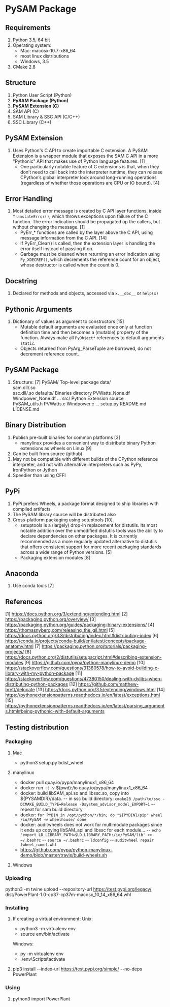 # PySAM Package

## Requirements
1. Python 3.5, 64 bit
2. Operating system:
	- Mac: macosx-10.7-x86_64
	- most linux distributions
	- Windows, 3.5
3. CMake 2.8


## Structure

1. Python User Script (Python)
2. __PySAM Package (Python)__
3. __PySAM Extension (C)__
4. SAM API (C)
5. SAM Library & SSC API (C/C++)
6. SSC Library (C++)


## PySAM Extension

1. Uses Python's C API to create importable C extension. A PySAM Extension is a wrapper module that exposes the SAM C API in a more "Pythonic" API that makes use of Python language features. [1]
	- One particularly notable feature of C extensions is that, when they don’t need to call back into the interpreter runtime, they can release CPython’s global interpreter lock around long-running operations (regardless of whether those operations are CPU or IO bound). [4]


## Error Handling

1. Most detailed error message is created by C API layer functions, inside `TranslateError()`, which throws exceptions upon failure of the C function. The error indication should be propagated up the callers, but without changing the message. [1]
	- PyErr_* functions are called by the layer above the C API, using message information from the C API. [14]
	- If PyErr_Clear() is called, then the extension layer is handling the error itself instead of passing it on.
	- Garbage must be cleaned when returning an error indication using `Py_XDECREF()`, which decrements the reference count for an object, whose destructor is called when the count is 0.


## Docstring
1. Declared for methods and objects, accessed via `x.__doc__` or `help(x)`


## Pythonic Arguments
1. Dictionary of values as argument to constructors [15]
	- Mutable default arguments are evaluated once only at function definition time and then becomes a (mutable) property of the function. Always make all `PyObject*` references to default arguments `static`.
	- Objects returned from PyArg_ParseTuple are borrowed, do not decrement reference count.


## PySAM Package

1. Structure: [7]
		PySAM/                          Top-level package
			data/						
				sam.dll/.so					
				ssc.dll/.so
				defaults/				Binaries directory
					PVWatts_None.df
					Windpower_None.df
					...
			src/                 		Python Extension source 	
				PySAM_utils.h
				PVWatts.c
				Windpower.c
				...
			setup.py
			README.md
			LICENSE.md



## Binary Distribution

1. Publish pre-built binaries for common platforms [3]
	- manylinux provides a convenient way to distribute binary Python extensions as wheels on Linux [9]
2. Can be built from source (github)
3. May not be compatible with different builds of the CPython reference interpreter, and not with alternative interpreters such as PyPy, IronPython or Jython 
4. Speedier than using CFFI


## PyPi
1. PyPi prefers Wheels, a package format designed to ship libraries with compiled artifacts
2. The PySAM library source will be distributed also
3. Cross-platform packaging using setuptools [10]
	- setuptools is a (largely) drop-in replacement for distutils. Its most notable addition over the unmodified distutils tools was the ability to declare dependencies on other packages. It is currently recommended as a more regularly updated alternative to distutils that offers consistent support for more recent packaging standards across a wide range of Python versions. [5]
	- Packaging extension modules [8]

## Anaconda
1. Use conda tools [7]

## References
[1] https://docs.python.org/3/extending/extending.html
[2] https://packaging.python.org/overview/
[3] https://packaging.python.org/guides/packaging-binary-extensions/
[4] https://thomasnyberg.com/releasing_the_gil.html
[5] https://docs.python.org/3.8/distributing/index.html#distributing-index
[6] https://conda.io/projects/conda-build/en/latest/concepts/package-anatomy.html
[7] https://packaging.python.org/tutorials/packaging-projects/
[8] https://docs.python.org/2/distutils/setupscript.html#describing-extension-modules
[9] https://github.com/pypa/python-manylinux-demo
[10] https://stackoverflow.com/questions/31380578/how-to-avoid-building-c-library-with-my-python-package
[11] https://stackoverflow.com/questions/47380150/dealing-with-dylibs-when-distributing-python-packages
[12] https://github.com/matthew-brett/delocate
[13] https://docs.python.org/3.5/extending/windows.html
[14] https://pythonextensionpatterns.readthedocs.io/en/latest/exceptions.html
[15] https://pythonextensionpatterns.readthedocs.io/en/latest/parsing_arguments.html#being-pythonic-with-default-arguments

## Testing distribution

### Packaging
1. Mac
	- python3 setup.py bdist_wheel

2. manylinux
	- docker pull quay.io/pypa/manylinux1_x86_64
	- docker run -it -v $(pwd):/io quay.io/pypa/manylinux1_x86_64
	- docker: build libSAM_api.so and libssc.so, copy into ${PYSAMDIR}/data.
		-- in ssc build directory: `cmake28 /path/to/ssc -DCMAKE_BUILD_TYPE=Release -Dsystem_advisor_model_EXPORT=1`
		-- repeat for sam build directory
	- docker:	`for PYBIN in /opt/python/*/bin; do
    				"${PYBIN}/pip" wheel /io/PySAM -w wheelhouse/
	  			done`
	- docker: auditwheels does not work for multimodule packages since it ends up copying libSAM_api and libssc for each module...
		-- `echo 'export LD_LIBRARY_PATH=$LD_LIBRARY_PATH:/io/PySAM/lib' >> ~/.bashrc`
		-- `source ~/.bashrc`
		-- `ldconfig`
		-- `auditwheel repair (wheel_name).whl`
	- https://github.com/pypa/python-manylinux-demo/blob/master/travis/build-wheels.sh

3. Windows

### Uploading
python3 -m twine upload --repository-url https://test.pypi.org/legacy/ dist/PowerPlant-1.0-cp37-cp37m-macosx_10_14_x86_64.whl

### Installing
1. If creating a virtual environment:
	Unix:
	- python3 -m virtualenv env
	- source env/bin/activate

	Windows:
	- py -m virtualenv env
	- .\env\Scripts\activate

2. pip3 install --index-url https://test.pypi.org/simple/ --no-deps PowerPlant

### Using
1. python3 import PowerPlant